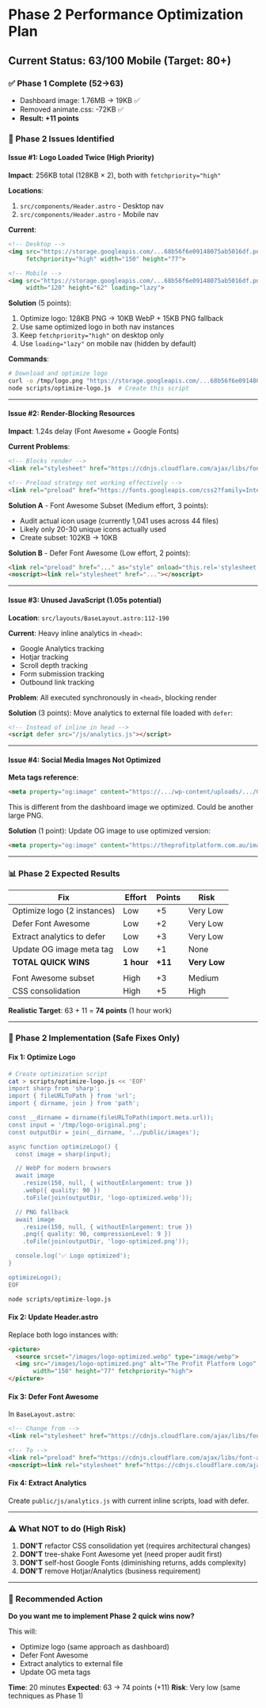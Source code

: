 # Phase 2 Performance Optimization Plan

## Current Status: 63/100 Mobile (Target: 80+)

### ✅ Phase 1 Complete (52→63)
- Dashboard image: 1.76MB → 19KB ✅
- Removed animate.css: -72KB ✅
- **Result: +11 points**

### 🎯 Phase 2 Issues Identified

#### **Issue #1: Logo Loaded Twice (High Priority)**
**Impact**: 256KB total (128KB × 2), both with `fetchpriority="high"`

**Locations**:
1. `src/components/Header.astro` - Desktop nav
2. `src/components/Header.astro` - Mobile nav

**Current**:
```html
<!-- Desktop -->
<img src="https://storage.googleapis.com/...68b56f6e09148075ab5016df.png"
     fetchpriority="high" width="150" height="77">

<!-- Mobile -->
<img src="https://storage.googleapis.com/...68b56f6e09148075ab5016df.png"
     width="120" height="62" loading="lazy">
```

**Solution** (5 points):
1. Optimize logo: 128KB PNG → 10KB WebP + 15KB PNG fallback
2. Use same optimized logo in both nav instances
3. Keep `fetchpriority="high"` on desktop only
4. Use `loading="lazy"` on mobile nav (hidden by default)

**Commands**:
```bash
# Download and optimize logo
curl -o /tmp/logo.png "https://storage.googleapis.com/...68b56f6e09148075ab5016df.png"
node scripts/optimize-logo.js  # Create this script
```

---

#### **Issue #2: Render-Blocking Resources**
**Impact**: 1.24s delay (Font Awesome + Google Fonts)

**Current Problems**:
```html
<!-- Blocks render -->
<link rel="stylesheet" href="https://cdnjs.cloudflare.com/ajax/libs/font-awesome/6.4.0/css/all.min.css" media="all">

<!-- Preload strategy not working effectively -->
<link rel="preload" href="https://fonts.googleapis.com/css2?family=Inter..." as="style">
```

**Solution A** - Font Awesome Subset (Medium effort, 3 points):
- Audit actual icon usage (currently 1,041 uses across 44 files)
- Likely only 20-30 unique icons actually used
- Create subset: 102KB → 10KB

**Solution B** - Defer Font Awesome (Low effort, 2 points):
```html
<link rel="preload" href="..." as="style" onload="this.rel='stylesheet'">
<noscript><link rel="stylesheet" href="..."></noscript>
```

---

#### **Issue #3: Unused JavaScript (1.05s potential)**
**Location**: `src/layouts/BaseLayout.astro:112-190`

**Current**: Heavy inline analytics in `<head>`:
- Google Analytics tracking
- Hotjar tracking
- Scroll depth tracking
- Form submission tracking
- Outbound link tracking

**Problem**: All executed synchronously in `<head>`, blocking render

**Solution** (3 points):
Move analytics to external file loaded with `defer`:
```html
<!-- Instead of inline in head -->
<script defer src="/js/analytics.js"></script>
```

---

#### **Issue #4: Social Media Images Not Optimized**
**Meta tags reference**:
```html
<meta property="og:image" content="https://.../wp-content/uploads/.../Growth-Dashboard-1.png">
```

This is different from the dashboard image we optimized. Could be another large PNG.

**Solution** (1 point):
Update OG image to use optimized version:
```html
<meta property="og:image" content="https://theprofitplatform.com.au/images/dashboard-optimized.png">
```

---

### 📊 Phase 2 Expected Results

| Fix | Effort | Points | Risk |
|-----|--------|--------|------|
| Optimize logo (2 instances) | Low | +5 | Very Low |
| Defer Font Awesome | Low | +2 | Very Low |
| Extract analytics to defer | Low | +3 | Very Low |
| Update OG image meta tag | Low | +1 | None |
| **TOTAL QUICK WINS** | **1 hour** | **+11** | **Very Low** |
| | | | |
| Font Awesome subset | High | +3 | Medium |
| CSS consolidation | High | +5 | High |

**Realistic Target**: 63 + 11 = **74 points** (1 hour work)

---

### 🚀 Phase 2 Implementation (Safe Fixes Only)

#### **Fix 1: Optimize Logo**
```bash
# Create optimization script
cat > scripts/optimize-logo.js << 'EOF'
import sharp from 'sharp';
import { fileURLToPath } from 'url';
import { dirname, join } from 'path';

const __dirname = dirname(fileURLToPath(import.meta.url));
const input = '/tmp/logo-original.png';
const outputDir = join(__dirname, '../public/images');

async function optimizeLogo() {
  const image = sharp(input);

  // WebP for modern browsers
  await image
    .resize(150, null, { withoutEnlargement: true })
    .webp({ quality: 90 })
    .toFile(join(outputDir, 'logo-optimized.webp'));

  // PNG fallback
  await image
    .resize(150, null, { withoutEnlargement: true })
    .png({ quality: 90, compressionLevel: 9 })
    .toFile(join(outputDir, 'logo-optimized.png'));

  console.log('✅ Logo optimized');
}

optimizeLogo();
EOF

node scripts/optimize-logo.js
```

#### **Fix 2: Update Header.astro**
Replace both logo instances with:
```html
<picture>
  <source srcset="/images/logo-optimized.webp" type="image/webp">
  <img src="/images/logo-optimized.png" alt="The Profit Platform Logo"
       width="150" height="77" fetchpriority="high">
</picture>
```

#### **Fix 3: Defer Font Awesome**
In `BaseLayout.astro`:
```html
<!-- Change from -->
<link rel="stylesheet" href="https://cdnjs.cloudflare.com/ajax/libs/font-awesome/6.4.0/css/all.min.css" media="all">

<!-- To -->
<link rel="preload" href="https://cdnjs.cloudflare.com/ajax/libs/font-awesome/6.4.0/css/all.min.css" as="style" onload="this.rel='stylesheet'">
<noscript><link rel="stylesheet" href="https://cdnjs.cloudflare.com/ajax/libs/font-awesome/6.4.0/css/all.min.css"></noscript>
```

#### **Fix 4: Extract Analytics**
Create `public/js/analytics.js` with current inline scripts, load with defer.

---

### ⚠️ What NOT to do (High Risk)

1. **DON'T** refactor CSS consolidation yet (requires architectural changes)
2. **DON'T** tree-shake Font Awesome yet (need proper audit first)
3. **DON'T** self-host Google Fonts (diminishing returns, adds complexity)
4. **DON'T** remove Hotjar/Analytics (business requirement)

---

### 🎯 Recommended Action

**Do you want me to implement Phase 2 quick wins now?**

This will:
- Optimize logo (same approach as dashboard)
- Defer Font Awesome
- Extract analytics to external file
- Update OG meta tags

**Time**: 20 minutes
**Expected**: 63 → 74 points (+11)
**Risk**: Very low (same techniques as Phase 1)
